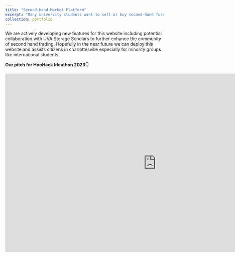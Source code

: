 ```yaml
---
title: "Second-Hand Market Platform"
excerpt: "Many university students want to sell or buy second-hand furniture, but there's often a timing mismatch: sellers are usually graduating seniors, while buyers are incoming students who don’t arrive until August. Additionally, students prefer to protect their personal information and avoid direct transactions with strangers. To address these issues, we proposed developing a university-specific second-hand marketplace website, facilitating coordination between buyers and sellers and enhancing transaction safety.<br/> <b>A video example of features of the website<b/>👇<br/> ![animation](images/web.gif)"
collection: portfolio
---
```

We are actively developing new features for this website including potential collaboration with UVA Storage Scholars
to further enhance the community of second hand trading. Hopefully in the near future we can deploy this website and assists citizens in charlottesville especially for minority groups like international students.

**Our pitch for HooHack Ideathon 2023**👇
<iframe src="https://docs.google.com/presentation/d/e/2PACX-1vRg96CAwD4LKlQfS75MxcgTpC37x4DUU9hwZ83Sy1BZNj3ZWuj2Lx3TNrX5JMPWKw/embed?start=false&loop=true&delayms=3000" frameborder="0" width="960" height="569" allowfullscreen="true" mozallowfullscreen="true" webkitallowfullscreen="true"></iframe>
